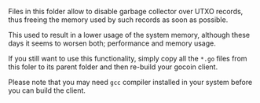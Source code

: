 Files in this folder allow to disable garbage collector over UTXO records,
thus freeing the memory used by such records as soon as possible.

This used to result in a lower usage of the system memory, although these
days it seems to worsen both; performance and memory usage.

If you still want to use this functionality, simply copy all the `*.go` files
from this foler to its parent folder and then re-build your gocoin client.

Please note that you may need `gcc` compiler installed in your system before
you can build the client.
